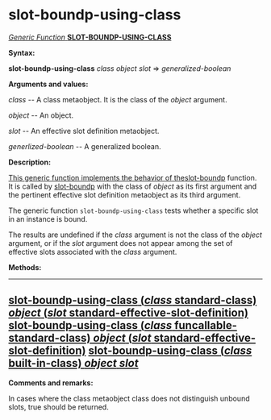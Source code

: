slot-boundp-using-class
=======================

[*Generic Function* **SLOT-BOUNDP-USING-CLASS**]()

**Syntax:**

**slot-boundp-using-class** *class* *object* *slot* => *generalized-boolean*

**Arguments and values:**

*class* -- A class metaobject. It is the class of the *object* argument.

*object* -- An object.

*slot* -- An effective slot definition metaobject.

*generlized-boolean* -- A generalized boolean.

**Description:**

[This generic function implements the behavior of the]()[slot-boundp](http://www.lispworks.com/documentation/HyperSpec/Body/f_slt_bo.htm#slot-boundp) function. It is called by [slot-boundp](http://www.lispworks.com/documentation/HyperSpec/Body/f_slt_bo.htm#slot-boundp) with the class of *object* as its first argument and the pertinent effective slot definition metaobject as its third argument.

The generic function `slot-boundp-using-class` tests whether a specific slot in an instance is bound.

The results are undefined if the *class* argument is not the class of the *object* argument, or if the *slot* argument does not appear among the set of effective slots associated with the *class* argument.

**Methods:**

  -------------------------------------------------------------------------------------------------------------------------------------------------------------------------------------------------------------------
  [**slot-boundp-using-class** (*class* standard-class) *object* (*slot* standard-effective-slot-definition)](slot-boundp-using-class-standard-class-standard-effective-slot-definition.md)
  [**slot-boundp-using-class** (*class* funcallable-standard-class) *object* (*slot* standard-effective-slot-definition)](slot-boundp-using-class-funcallable-standard-class-standard-effective-slot-definition.md)
  [**slot-boundp-using-class** (*class* built-in-class) *object* *slot*](slot-boundp-using-class-built-in-class.md)
  -------------------------------------------------------------------------------------------------------------------------------------------------------------------------------------------------------------------

**Comments and remarks:**

In cases where the class metaobject class does not distinguish unbound slots, true should be returned.
